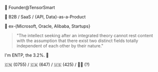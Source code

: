 🌱 Founder@TensorSmart

🤖 B2B / SaaS / {API, Data}-as-a-Product

🚀 ex-{Microsoft, Oracle, Alibaba, Startups}

> "The intellect seeking after an integrated theory cannot rest content with the assumption that there exist two distinct fields totally independent of each other by their nature."

I'm ENTP, the 3.2%. 👾

🇨🇳 (0755) / 🇨🇦 (647) / 🇺🇸 (425) / 🏴‍☠️ (?)

